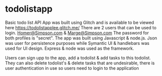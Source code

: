 # todolistapp
Basic todo list API
App was built using Glitch and is available to be viewed here https://todolistapplee.glitch.me/
There are 2 users that can be used to login. Homer@Simpson.com & Marge@Simpson.com
The password for both profiles is "secret".
The app was built using Javascript & node.js. Json was user for persistence purposes while Symantic UI & handlebars was used for UI design.
Express & node was used as the framework.

Users can sign upp to the app, add a todolist & add tasks to this todolist.
They can also delete todolist's & delete tasks that are undesirable, there is user authentication in use so users need to login to the application
